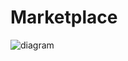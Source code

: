 # Marketplace
![diagram](https://github.com/MSCloud2310/Marketplace/assets/66764041/2638fa9a-3723-4649-a100-3f49f235bc01)
